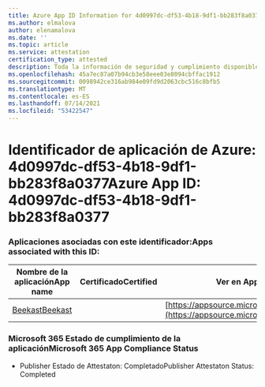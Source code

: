 ```yaml
---
title: Azure App ID Information for 4d0997dc-df53-4b18-9df1-bb283f8a0377
ms.author: elmalova
author: elenamalova
ms.date: ''
ms.topic: article
ms.service: attestation
certification_type: attested
description: Toda la información de seguridad y cumplimiento disponible para 4d0997dc-df53-4b18-9df1-bb283f8a0377.
ms.openlocfilehash: 45a7ec87a07b94cb3e58eee03e8094cbffac1912
ms.sourcegitcommit: 0098942ce316ab984e09fd9d2063cbc516c8bfb5
ms.translationtype: MT
ms.contentlocale: es-ES
ms.lasthandoff: 07/14/2021
ms.locfileid: "53422547"
---
```

# <a name="azure-app-id-4d0997dc-df53-4b18-9df1-bb283f8a0377"></a><span data-ttu-id="23f4f-103">Identificador de aplicación de Azure: 4d0997dc-df53-4b18-9df1-bb283f8a0377</span><span class="sxs-lookup"><span data-stu-id="23f4f-103">Azure App ID: 4d0997dc-df53-4b18-9df1-bb283f8a0377</span></span>


### <a name="apps-associated-with-this-id"></a><span data-ttu-id="23f4f-104">Aplicaciones asociadas con este identificador:</span><span class="sxs-lookup"><span data-stu-id="23f4f-104">Apps associated with this ID:</span></span>
| <span data-ttu-id="23f4f-105">**Nombre de la aplicación**</span><span class="sxs-lookup"><span data-stu-id="23f4f-105">**App name**</span></span> | <span data-ttu-id="23f4f-106">**Certificado**</span><span class="sxs-lookup"><span data-stu-id="23f4f-106">**Certified**</span></span> | <span data-ttu-id="23f4f-107">**Ver en AppSource**</span><span class="sxs-lookup"><span data-stu-id="23f4f-107">**View in AppSource**</span></span> |
|-|-|-|
| [<span data-ttu-id="23f4f-108">Beekast</span><span class="sxs-lookup"><span data-stu-id="23f4f-108">Beekast</span></span>](https://docs.microsoft.com/en-us/microsoft-365-app-certification/forward/WA200001447) |  | [https://appsource.microsoft.com/product/office/WA200001447](https://appsource.microsoft.com/product/office/WA200001447) |

### <a name="microsoft-365-app-compliance-status"></a><span data-ttu-id="23f4f-109">Microsoft 365 Estado de cumplimiento de la aplicación</span><span class="sxs-lookup"><span data-stu-id="23f4f-109">Microsoft 365 App Compliance Status</span></span>
- <span data-ttu-id="23f4f-110">Publisher Estado de Attestaton: Completado</span><span class="sxs-lookup"><span data-stu-id="23f4f-110">Publisher Attestaton Status: Completed</span></span>
